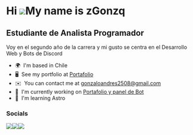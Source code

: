 Hi ![](https://user-images.githubusercontent.com/18350557/176309783-0785949b-9127-417c-8b55-ab5a4333674e.gif)My name is zGonzq
==============================================================================================================================

Estudiante de Analista Programador
----------------------------------

Voy en el segundo año de la carrera y mi gusto se centra en el Desarrollo Web y Bots de Discord

*   🌍  I'm based in Chile
*   🖥️  See my portfolio at [Portafolio](http://gqnza.tech)
*   ✉️  You can contact me at [gonzaloandres2508@gmail.com](mailto:gonzaloandres2508@gmail.com)
*   🚀  I'm currently working on [Portafolio y panel de Bot](http://gqnza.tech)
*   🧠  I'm learning Astro

### Socials
<a href="https://www.github.com/zGonzq" target="_blank" rel="noreferrer"><img
                  src="https://img.shields.io/github/followers/zGonzq?logo=github&style=for-the-badge&color=84cc16&labelColor=1c1917" /></a><a href="https://www.x.com/@zGonzq" target="_blank" rel="noreferrer"><img
                  src="https://img.shields.io/twitter/follow/@zGonzq?logo=twitter&style=for-the-badge&color=84cc16&labelColor=1c1917"
                /></a><a href="https://www.twitch.tv/zgonzq" target="_blank" rel="noreferrer"><img
                  src="https://img.shields.io/twitch/status/zgonzq?logo=twitchsx&style=for-the-badge&color=84cc16&labelColor=1c1917&label=TWITCH+STATUS" /></a>
                  
                  
